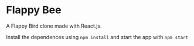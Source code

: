 # Flappy Bee

A Flappy Bird clone made with React.js.

Install the dependences using `npm install` and start the app with `npm start`


